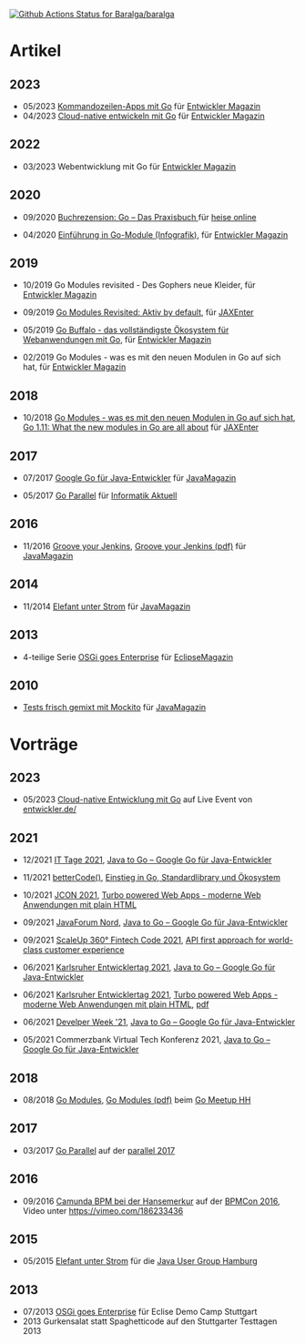 [![Github Actions Status for Baralga/baralga](https://github.com/remast/remast.github.io/workflows/Build/badge.svg)](https://github.com/remast/remast.github.io/actions) 

# Artikel

## 2023
* 05/2023 [Kommandozeilen-Apps mit Go](https://entwickler.de/go/go-kommandozeilen-apps) für [Entwickler Magazin](https://entwickler.de/entwickler-magazin)
* 04/2023 [Cloud-native entwickeln mit Go](https://entwickler.de/go/cloud-native-go) für [Entwickler Magazin](https://entwickler.de/entwickler-magazin)

## 2022

* 03/2023 Webentwicklung mit Go für [Entwickler Magazin](https://entwickler.de/entwickler-magazin)

## 2020

* 09/2020 [Buchrezension: Go – Das Praxisbuch ](https://www.heise.de/hintergrund/Buchrezension-Go-Das-Praxisbuch-4888936.html) für [heise online](https://www.heise.de/)

* 04/2020 [Einführung in Go-Module (Infografik)](https://kiosk.entwickler.de/entwickler-magazin/entwickler-magazin-3-2020/einfuehrung-in-go-module/), für [Entwickler Magazin](https://entwickler.de/entwickler-magazin)

## 2019


* 10/2019 Go Modules revisited - Des Gophers neue Kleider, für [Entwickler Magazin](https://entwickler.de/entwickler-magazin)

* 09/2019 <a href="https://jaxenter.de/go-modules-revisited-86756">Go Modules Revisited: Aktiv by default</a>, für [JAXEnter](https://jaxenter.de)

* 05/2019 <a href="https://entwickler.de/leseproben/go-buffalo-579902227.html">Go Buffalo - das vollständigste Ökosystem für Webanwendungen mit Go</a>, für [Entwickler Magazin](https://entwickler.de/entwickler-magazin)

* 02/2019 Go Modules - was es mit den neuen Modulen in Go auf sich hat, für [Entwickler Magazin](https://entwickler.de/entwickler-magazin)

## 2018

* 10/2018 [Go Modules - was es mit den neuen Modulen in Go auf sich hat](https://jaxenter.de/go-modules-go-1-11-75835), [Go 1.11: What the new modules in Go are all about](https://devopsconference.de/blog/go-1-11-new-modules/) für [JAXEnter](https://jaxenter.de)

## 2017

* 07/2017 [Google Go für Java-Entwickler](https://jaxenter.de/google-go-golang-java-55356) für [JavaMagazin](https://jaxenter.de/magazine/java-magazin)

* 05/2017 [Go Parallel](https://www.informatik-aktuell.de/entwicklung/programmiersprachen/go-parallel.html) für [Informatik Aktuell](https://www.informatik-aktuell.de)

## 2016

* 11/2016 [Groove your Jenkins](https://jaxenter.de/groove-your-jenkins-49423), [Groove your Jenkins (pdf)](https://www.ppi.de/fileadmin/user_upload/Software-Entwicklung/Presse/Jm_Groove_your_Jenkins_08.16.pdf) für [JavaMagazin](https://jaxenter.de/magazine/java-magazin)

## 2014

* 11/2014 [Elefant unter Strom](https://jaxenter.de/elefant-unter-strom-270) für [JavaMagazin](https://jaxenter.de/magazine/java-magazin)

## 2013

* 4-teilige Serie [OSGi goes Enterprise](https://jaxenter.de/modulare-enterprise-osgi-anwendungen-lets-transact-4-3725) für [EclipseMagazin](https://jaxenter.de/magazine/eclipse-magazin)

## 2010
* [Tests frisch gemixt mit Mockito](https://jaxenter.de/tests-frisch-gemixt-mit-mockito-2-7468) für [JavaMagazin](https://jaxenter.de/magazine/java-magazin)

# Vorträge

## 2023

* 05/2023 [Cloud-native Entwicklung mit Go](https://entwickler.de/cloud-native-entwicklung-mit-go/) auf Live Event von [entwickler.de/](https://entwickler.de/)

## 2021

* 12/2021 [IT Tage 2021](https://www.ittage.informatik-aktuell.de), [Java to Go – Google Go für Java-Entwickler](https://www.ittage.informatik-aktuell.de/programm/2021/google-go-fuer-java-entwickler-java-to-go.html)

* 11/2021 [betterCode()](https://go.bettercode.eu/), [Einstieg in Go, Standardlibrary und Ökosystem](https://go.bettercode.eu/veranstaltung-13578-se-0-einstieg-in-go-standard-library-und-oekosystem.html)

* 10/2021 [JCON 2021](https://jcon.one/), [Turbo powered Web Apps - moderne Web Anwendungen mit plain HTML](https://jcon.sched.com/event/k7JV/turbo-powered-web-apps-moderne-web-anwendungen-mit-plain-html?iframe=no)

* 09/2021 [JavaForum Nord](https://javaforumnord.de/), [Java to Go – Google Go für Java-Entwickler](https://javaforumnord.de/)

* 09/2021 [ScaleUp 360° Fintech Code 2021](https://www.scale-up-360.com/en/fintech-code/agenda), [API first approach for world-class customer experience](https://www.scale-up-360.com/en/fintech-code/agenda)

* 06/2021 [Karlsruher Entwicklertag 2021](https://entwicklertag.de/karlsruhe/2021/), [Java to Go – Google Go für Java-Entwickler](https://entwicklertag.de/karlsruhe/2021/java-go-google-go-f-r)

* 06/2021 [Karlsruher Entwicklertag 2021](https://entwicklertag.de/karlsruhe/2021/), [Turbo powered Web Apps - moderne Web Anwendungen mit plain HTML](https://entwicklertag.de/karlsruhe/2021/turbo-powered-web-apps), [pdf](https://raw.githubusercontent.com/remast/remast.github.io/develop/talks/2021-06-09_Turbo_powered_Web_Apps.pdf)

* 06/2021 [Develper Week '21](https://www.developer-week.de), [Java to Go – Google Go für Java-Entwickler](https://www.developer-week.de/programm/#/talk/java-to-go-google-go-fur-java-entwickler)

* 05/2021 Commerzbank Virtual Tech Konferenz 2021, [Java to Go – Google Go für Java-Entwickler](https://raw.githubusercontent.com/remast/remast.github.io/develop/talks/2021-05-04_VirtualTechConf_Java_to_Go.pdf)

## 2018

* 08/2018 [Go Modules](https://docs.google.com/presentation/d/1NZrvgruD7Sn9lh6eA6xj65iYqIWX6ZjX-fPefOg16Dk/edit?usp=sharing), [Go Modules (pdf)](https://raw.githubusercontent.com/remast/remast.github.io/develop/talks/2018-08-23_GoMeetupHH_Go_Modules.pdf) beim [Go Meetup HH](https://www.meetup.com/de-DE/Go-User-Group-Hamburg/)

## 2017

* 03/2017 [Go Parallel](https://go-talks.appspot.com/github.com/remast/remast.github.io/talks/2017-03_parallel_Go-Parallel/go-parallel.slide) auf der [parallel 2017](https://www.parallelcon.de/)

## 2016

* 09/2016 [Camunda BPM bei der Hansemerkur](https://raw.githubusercontent.com/remast/remast.github.io/develop/talks/2016-09_BPMCon_Camunda_HanseMerkur.pdf) auf der [BPMCon 2016](https://camunda.com/events/camundacon/), Video unter https://vimeo.com/186233436

## 2015

* 05/2015 [Elefant unter Strom](https://raw.githubusercontent.com/remast/remast.github.io/develop/talks/2015-05_JUGS_HH_Elefant_unter_Strom.pdf) für die [Java User Group Hamburg](http://www.jughh.de)

## 2013

* 07/2013 [OSGi goes Enterprise](https://raw.githubusercontent.com/remast/remast.github.io/develop/talks/2013-07_EclipseDemoCamp_OSGi_goes_Enterprise.pdf) für Eclise Demo Camp Stuttgart
* 2013 Gurkensalat statt Spaghetticode auf den Stuttgarter Testtagen 2013
